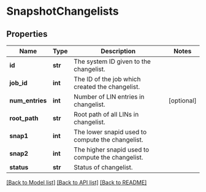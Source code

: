 # SnapshotChangelists

## Properties
Name | Type | Description | Notes
------------ | ------------- | ------------- | -------------
**id** | **str** | The system ID given to the changelist. | 
**job_id** | **int** | The ID of the job which created the changelist. | 
**num_entries** | **int** | Number of LIN entries in changelist. | [optional] 
**root_path** | **str** | Root path of all LINs in changelist. | 
**snap1** | **int** | The lower snapid used to compute the changelist. | 
**snap2** | **int** | The higher snapid used to compute the changelist. | 
**status** | **str** | Status of changelist. | 

[[Back to Model list]](../README.md#documentation-for-models) [[Back to API list]](../README.md#documentation-for-api-endpoints) [[Back to README]](../README.md)


